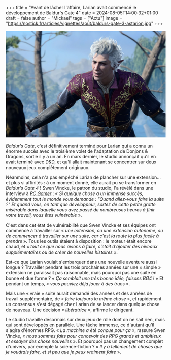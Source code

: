 +++
title = "Avant de lâcher l'affaire, Larian avait commencé le développement de Baldur's Gate 4"
date = 2024-08-05T14:00:32+01:00
draft = false
author = "Mickael"
tags = ["Actu"]
image = "https://nostick.fr/articles/vignettes/août/baldurs-gate-3-astarion.jpg"
+++

![Baldur's Gate 3](baldurs-gate-3-astarion.jpg "Astarion était chaud bouillant pour remettre ça.")

*Baldur's Gate*, c'est définitivement terminé pour Larian qui a connu un énorme succès avec le troisième volet de l'adaptation de Donjons & Dragons, sortie il y a un an. En mars dernier, le studio annonçait qu'il en avait terminé avec D&D, et qu'il allait maintenant se concentrer sur deux nouveaux jeux complètement originaux.

Néanmoins, cela n'a pas empêché Larian de plancher sur une extension… et plus si affinités : à un moment donné, elle aurait pu se transformer en *Baldur's Gate 4* ! Swen Vincke, le patron du studio, l'a révélé dans une interview à *[PC Gamer](https://www.pcgamer.com/games/baldurs-gate/larian-nearly-made-baldurs-gate-4-it-was-partially-playable-and-something-that-you-all-would-have-liked-but-the-studio-didnt-want-to-spend-another-3-years-on-it/)* : « *Si quelque chose a un immense succès, évidemment tout le monde vous demande : "Quand allez-vous faire la suite ?" Et quand vous, en tant que développeur, sortez de cette petite grotte misérable dans laquelle vous avez passé de nombreuses heures à finir votre travail, vous êtes vulnérable* ».

C'est dans cet état de vulnérabilité que Swen Vincke et ses équipes ont commencé à travailler sur « *une extension, ou une extension autonome, ou de commencer à travailler sur une suite, car c'est la route la plus facile à prendre* ». Tous les outils étaient à disposition : le moteur était encore chaud, et « *tout ce que nous avions à faire, c'était d'ajouter des niveaux supplémentaires ou de créer de nouvelles histoires* ».

Est-ce que Larian voulait s'embarquer dans une nouvelle aventure aussi longue ? Travailler pendant les trois prochaines années sur une « simple » extension ne paraissait pas raisonnable, mais pourquoi pas une suite en bonne et due forme ? « *Ça semblait une très bonne idée, faisons BG4 !* » Et pendant un temps, « *vous pouviez déjà jouer à des trucs* ».

Mais une « vraie » suite aurait demandé des années et des années de travail supplémentaire, de « *faire toujours la même chose* », et rapidement un consensus s'est dégagé chez Larian de se lancer dans quelque chose de nouveau. Une décision « *libératrice* », affirme le dirigeant.

Le studio travaille désormais sur deux jeux de rôle dont on ne sait rien, mais qui sont développés en parallèle. Une tâche immense, ce d'autant qu'il s'agira d'énormes RPG. « *La machine a été conçue pour ça* », rassure Swen Vincke, « *nous sommes faits pour concevoir des RPG grands et ambitieux et essayer des chose nouvelles* ». Et pourquoi pas un changement complet d'univers, par exemple la science-fiction ? « *Il y a tellement de choses que je voudrais faire, et si peu que je peux vraiment faire* ».